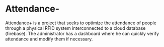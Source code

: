 # Attendance-
Attendance+ is a project that seeks to optimize the attendance of people through a physical RFID system interconnected to a cloud database (firebase). The administrator has a dashboard where he can quickly verify attendance and modify them if necessary.
